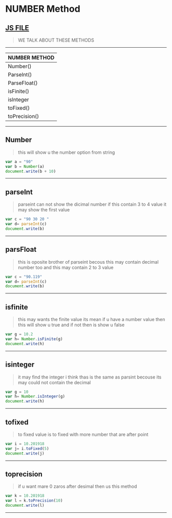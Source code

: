 # NUMBER Method
[JS FILE](../JS/58-number-method.js)
---
> WE TALK ABOUT THESE METHODS 
---
| NUMBER METHOD|
|-----|
|Number()|
|ParseInt()|
|ParseFloat()|
|isFinite()|
|isInteger|
|toFixed()|
|toPrecision()|
---
## Number
> this will show u the number option from string
```javascript
var a = "90"
var b = Number(a)
document.write(b + 10)
```
---
## parseInt
> parseint can not show the dicimal number if this contain 3 to 4 value it may show the first value 
```javascript
var c = "90 30 20 "
var d= parseInt(c)
document.write(b)
```
---
## parsFloat
> this is oposite brother of parseint becous this may contain decimal number too and this may contain 2 to 3 value 
```javascript
var c = "90.119"
var d= parseInt(c)
document.write(b)
```
---
## isfinite
> this may wants the finite value its mean if u have a number value then this will show u true and if not then is show u false
```javascript
var g = 10.2
var h= Number.isFinite(g)
document.write(h)
```
---
## isinteger    
> it may find the integer i think thas is the same as parsint becouse its may could not contain the decimal 
```javascript
var g = 10
var h= Number.isInteger(g)
document.write(h)
```
---
## tofixed
> to fixed value is to fixed with more number that are after point 
```javascript
var i = 10.201918
var j= i.toFixed(5)
document.write(j)
```
---
## toprecision
> if u want mare 0 zaros after desimal then us this method 
```javascript
var k = 10.201918
var l = k.toPrecision(10)
document.write(l)
```
---